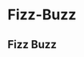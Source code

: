 # Fizz-Buzz

<!DOCTYPE html>
<html>
<body>

<h2>Fizz Buzz</h2>

<p id="demo"></p>

<script>

var text = "";
var i;
for (var i = 1; i <= 100; i++) {
  if (i % 3 == 0 && i % 5 == 0) {
  	text += "FizzBuzz" + "<br>";
  }
  else if (i % 3 == 0) {
  	text += "Fizz" + "<br>";
  }
  else if (i % 5 == 0) {
  	text += "Buzz" + "<br>";
  }
  else {
  	text += i + "<br>";
  }
}
document.getElementById("demo").innerHTML = text;
</script>

</body>
</html>
